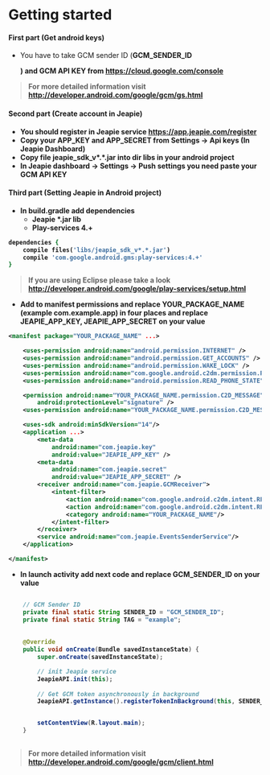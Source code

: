 Getting started
===============

#### First part (Get android keys)

* You have to take GCM sender ID (<b>GCM_SENDER_ID</p>) and <b>GCM API KEY</b> from https://cloud.google.com/console

> For more detailed information visit http://developer.android.com/google/gcm/gs.html

#### Second part (Create account in Jeapie)


* You should register in Jeapie service  https://app.jeapie.com/register
* Copy your <b>APP_KEY</b> and <b>APP_SECRET</b> from Settings -> Api keys (In Jeapie Dashboard)
* Copy file jeapie_sdk_v*.*.jar into dir libs in your android project
* In Jeapie dashboard -> Settings -> Push settings you need paste your <b>GCM API KEY</b>

#### Third part (Setting Jeapie in Android project)

* In build.gradle add dependencies
  * Jeapie *.jar lib
  * Play-services 4.+

```ruby
dependencies {
    compile files('libs/jeapie_sdk_v*.*.jar')
    compile 'com.google.android.gms:play-services:4.+'
}
```
> If you are using <b>Eclipse</b> please take a look http://developer.android.com/google/play-services/setup.html


* Add to manifest permissions and replace <b>YOUR_PACKAGE_NAME</b> (example com.example.app) in four places 
and replace JEAPIE_APP_KEY, JEAPIE_APP_SECRET on your value

```xml
<manifest package="YOUR_PACKAGE_NAME" ...>

    <uses-permission android:name="android.permission.INTERNET" />
    <uses-permission android:name="android.permission.GET_ACCOUNTS" />
    <uses-permission android:name="android.permission.WAKE_LOCK" />
    <uses-permission android:name="com.google.android.c2dm.permission.RECEIVE" />
    <uses-permission android:name="android.permission.READ_PHONE_STATE"/>

    <permission android:name="YOUR_PACKAGE_NAME.permission.C2D_MESSAGE"
        android:protectionLevel="signature" />
    <uses-permission android:name="YOUR_PACKAGE_NAME.permission.C2D_MESSAGE" />

    <uses-sdk android:minSdkVersion="14"/>
    <application ...>
        <meta-data
            android:name="com.jeapie.key"
            android:value="JEAPIE_APP_KEY" />
        <meta-data
            android:name="com.jeapie.secret"
            android:value="JEAPIE_APP_SECRET" />
        <receiver android:name="com.jeapie.GCMReceiver">
            <intent-filter>
                <action android:name="com.google.android.c2dm.intent.RECEIVE"/>
                <action android:name="com.google.android.c2dm.intent.REGISTRATION"/>
                <category android:name="YOUR_PACKAGE_NAME"/>
            </intent-filter>
        </receiver>
        <service android:name="com.jeapie.EventsSenderService"/>
    </application>

</manifest>
```

* In launch activity add next code and replace GCM_SENDER_ID on your value

```java

    // GCM Sender ID
    private final static String SENDER_ID = "GCM_SENDER_ID";
    private final static String TAG = "example";
    
    
    @Override
    public void onCreate(Bundle savedInstanceState) {
        super.onCreate(savedInstanceState);

        // init Jeapie service
        JeapieAPI.init(this);
        
        // Get GCM token asynchronously in background
        JeapieAPI.getInstance().registerTokenInBackground(this, SENDER_ID);


        setContentView(R.layout.main);
    }
    
```
> For more detailed information visit http://developer.android.com/google/gcm/client.html